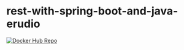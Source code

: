 # rest-with-spring-boot-and-java-erudio

[![Docker Hub Repo](https://img.shields.io/docker/pulls/criptoart/rest-with-spring-boot-erudio.svg)](https://hub.docker.com/repository/docker/criptoart/rest-with-spring-boot-erudio)
